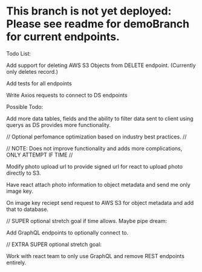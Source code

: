 # This branch is not yet deployed: Please see readme for demoBranch for current endpoints.

Todo List:

Add support for deleting AWS S3 Objects from DELETE endpoint. (Currently only deletes record.)

Add tests for all endpoints

Write Axios requests to connect to DS endpoints

Possible Todo:

Add more data tables, fields and the ability to filter data sent to client using querys as DS provides more functionality.

// Optional perfomance optimization based on industry best practices. //

// NOTE: Does not improve functionality and adds more complications, ONLY ATTEMPT IF TIME //

Modify photo upload url to provide signed url for react to upload photo directly to S3.

Have react attach photo information to object metadata and send me only image key.

On image key reciept send request to AWS S3 for object metadata and add that to database.

// SUPER optional stretch goal if time allows. Maybe pipe dream:

Add GraphQL endpoints to optionally connect to.

// EXTRA SUPER optional stretch goal:

Work with react team to only use GraphQL and remove REST endpoints entirely.
